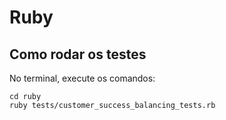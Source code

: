 # Ruby

## Como rodar os testes

No terminal, execute os comandos:

```
cd ruby
ruby tests/customer_success_balancing_tests.rb
```
